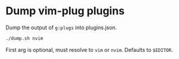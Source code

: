 # Dump vim-plug plugins

Dump the output of `g:plugs` into plugins.json.

```bash
./dump.sh nvim
```

First arg is optional, must resolve to `vim` or `nvim`.
Defaults to `$EDITOR`.


